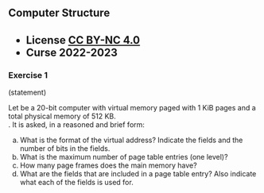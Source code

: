 ## Computer Structure

<html>
<h2><ul>
<li>License <a href="http:/creativecommons.org/licenses/by-nc/4.0/">CC BY-NC 4.0</a> </li>
<li>Curse 2022-2023</li>
</ul></h2>
</html>


### Exercise 1

   (statement)
<html>
Let be a 20-bit computer with virtual memory paged with 1 KiB pages and a total physical memory of 512 KB.<br>.
It is asked, in a reasoned and brief form:<br>
<ol type="a">
<li>What is the format of the virtual address? Indicate the fields and the number of bits in the fields.</li>
<li>What is the maximum number of page table entries (one level)?</li>
<li>How many page frames does the main memory have?</li>
<li>What are the fields that are included in a page table entry? Also indicate what each of the fields is used for.</li>
</ol>
</html>

